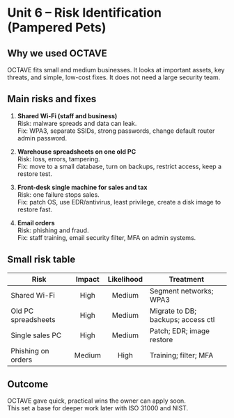 # Unit 6 – Risk Identification (Pampered Pets)

## Why we used OCTAVE
OCTAVE fits small and medium businesses. It looks at important assets, key threats, and simple, low-cost fixes. It does not need a large security team.

## Main risks and fixes
1. **Shared Wi-Fi (staff and business)**  
   Risk: malware spreads and data can leak.  
   Fix: WPA3, separate SSIDs, strong passwords, change default router admin password.

2. **Warehouse spreadsheets on one old PC**  
   Risk: loss, errors, tampering.  
   Fix: move to a small database, turn on backups, restrict access, keep a restore test.

3. **Front-desk single machine for sales and tax**  
   Risk: one failure stops sales.  
   Fix: patch OS, use EDR/antivirus, least privilege, create a disk image to restore fast.

4. **Email orders**  
   Risk: phishing and fraud.  
   Fix: staff training, email security filter, MFA on admin systems.

## Small risk table
| Risk                     | Impact | Likelihood | Treatment                          |
|--------------------------|:------:|:----------:|------------------------------------|
| Shared Wi-Fi             | High   |  Medium    | Segment networks; WPA3             |
| Old PC spreadsheets      | High   |  Medium    | Migrate to DB; backups; access ctl |
| Single sales PC          | High   |  Medium    | Patch; EDR; image restore          |
| Phishing on orders       | Medium |   High     | Training; filter; MFA              |

## Outcome
OCTAVE gave quick, practical wins the owner can apply soon.  
This set a base for deeper work later with ISO 31000 and NIST.
